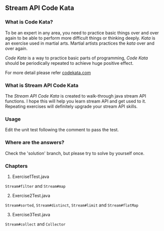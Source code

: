 ## Stream API Code Kata

### What is Code Kata?

To be an expert in any area, you need to practice basic things over and over again to be able to perform more difficult things or thinking deeply. _Kata_ is an exercise used in martial arts. Martial artists practices the _kata_ over and over again.

_Code Kata_ is a way to practice basic parts of programming, _Code Kata_ should be periodically repeated to achieve huge positive effect.

For more detail please refer [codekata.com](http://codekata.com/)

### What is Stream API Code Kata

The _Stream API Code Kata_ is created to walk-through java stream API functions. I hope this will help you learn stream API and get used to it. Repeating exercises will definitely upgrade your stream API skills.

### Usage

Edit the unit test following the comment to pass the test.

### Where are the answers?

Check the 'solution' branch, but please try to solve by yourself once.

### Chapters

1. Exercise1Test.java

`Stream#filter` and `Stream#map`

2. Exercise2Test.java

`Stream#sorted`, `Stream#distinct`, `Stream#limit` and `Stream#flatMap`

3. Exercise3Test.java

`Stream#collect` and `Collector`
